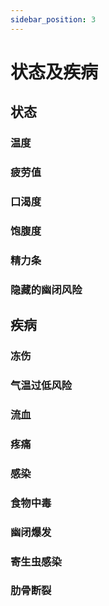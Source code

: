 ```yaml
---
sidebar_position: 3
---
```


# 状态及疾病

## 状态

### 温度

### 疲劳值

### 口渴度

### 饱腹度

### 精力条

### 隐藏的幽闭风险

## 疾病

### 冻伤

### 气温过低风险

### 流血

### 疼痛

### 感染

### 食物中毒

### 幽闭爆发

### 寄生虫感染

### 肋骨断裂

